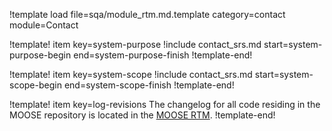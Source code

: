 !template load file=sqa/module_rtm.md.template category=contact module=Contact

!template! item key=system-purpose
!include contact_srs.md start=system-purpose-begin end=system-purpose-finish
!template-end!

!template! item key=system-scope
!include contact_srs.md start=system-scope-begin end=system-scope-finish
!template-end!

!template! item key=log-revisions
The changelog for all code residing in the MOOSE repository is located in the
[MOOSE RTM](moose_rtm.md#log-revisions).
!template-end!
